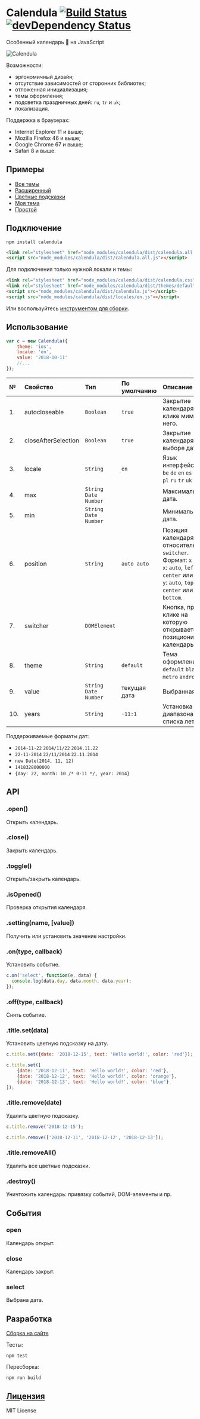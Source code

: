 # Calendula [![Build Status](https://img.shields.io/travis/kalendaro/calendula.svg?style=flat)](https://travis-ci.org/kalendaro/calendula) [![devDependency Status](https://img.shields.io/david/dev/kalendaro/calendula.svg?style=flat)](https://david-dm.org/kalendaro/calendula#info=devDependencies)

Особенный календарь 📅 на JavaScript

![Calendula](https://raw.githubusercontent.com/kalendaro/calendula/master/examples/theme.default.png)

Возможности:
+ эргономичный дизайн;
+ отсутствие зависимостей от сторонних библиотек;
+ отложенная инициализация;
+ темы оформления;
+ подсветка праздничных дней: `ru`, `tr` и `uk`;
+ локализация.

Поддержка в браузерах:
+ Internet Explorer 11 и выше;
+ Mozilla Firefox 46 и выше;
+ Google Chrome 67 и выше;
+ Safari 8 и выше.

## Примеры
+ [Все темы](http://kalendaro.github.io/calendula/examples/many.html)
+ [Расширенный](http://kalendaro.github.io/calendula/examples/api.html)
+ [Цветные подсказки](http://kalendaro.github.io/calendula/examples/color_title.html)
+ [Моя тема](http://kalendaro.github.io/calendula/examples/my_theme.html)
+ [Простой](http://kalendaro.github.io/calendula/examples/simple.html)

## Подключение
```
npm install calendula
```

```HTML
<link rel="stylesheet" href="node_modules/calendula/dist/calendula.all.css" />
<script src="node_modules/calendula/dist/calendula.all.js"></script>
```

Для подключения только нужной локали и темы:
```HTML
<link rel="stylesheet" href="node_modules/calendula/dist/calendula.css" />
<link rel="stylesheet" href="node_modules/calendula/dist/themes/default.css" />
<script src="node_modules/calendula/dist/calendula.js"></script>
<script src="node_modules/calendula/dist/locales/en.js"></script>
```

Или воспользуйтесь [инструментом для сборки](http://kalendaro.github.io/calendula-download/index.ru.html).

## Использование
```JavaScript
var c = new Calendula({
    theme: 'ios',
    locale: 'en',
    value: '2018-10-11'
    //...
});
```

| №  | Свойство  | Тип                  | По умолчанию  | Описание                                    |
|:---|:----------|:---------------------|:--------------|:--------------------------------------------|
| 1. | autocloseable | `Boolean`            | `true`        | Закрытие календаря при клике мимо него.     |
| 2. | closeAfterSelection| `Boolean`   | `true`        | Закрытие календаря при выборе даты.         |
| 3. | locale    | `String`             | `en`          | Язык интерфейса.<br>`be` `de` `en` `es` `fr` `it` `pl` `ru` `tr` `uk` |
| 4. | max       | `String`<br>`Date`<br>`Number` |               | Максимальная дата.                          |
| 5. | min       | `String`<br>`Date`<br>`Number` |               | Минимальная дата.                           |
| 6. | position  | `String`             | `auto auto`   | Позиция календаря относительно `switcher`.<br/>Формат: `x y`.<br/>`x`: `auto`, `left`, `center` или `right`.<br/>`y`: `auto`, `top`, `center` или `bottom`.|
| 7. | switcher  | `DOMElement`         |               | Кнопка, при клике на которую открывается и позиционируется календарь. |
| 8. | theme     | `String`               | `default`     | Тема оформления.<br>`default` `black` `ios` `metro` `android`|
| 9. | value     | `String`<br>`Date`<br>`Number` | текущая дата   | Выбранная дата.                            |
| 10. | years     | `String`               | `-11:1`       | Установка диапазона для списка лет.         |

Поддерживаемые форматы дат:
 + `2014-11-22` `2014/11/22` `2014.11.22`
 + `22-11-2014` `22/11/2014` `22.11.2014`
 + `new Date(2014, 11, 12)`
 + `1418328000000`
 + `{day: 22, month: 10 /* 0-11 */, year: 2014}`

## API
### .open()
Открыть календарь.

### .close()
Закрыть календарь.

### .toggle()
Открыть/закрыть календарь.

### .isOpened()
Проверка открытия календаря.

### .setting(name, [value])
Получить или установить значение настройки.

### .on(type, callback)
Установить событие.
  ```JavaScript
c.on('select', function(e, data) {
    console.log(data.day, data.month, data.year);
});
  ```

### .off(type, callback)
Снять событие.

### .title.set(data)
Установить цветную подсказку на дату.
```JavaScript
c.title.set({date: '2018-12-15', text: 'Hello world!', color: 'red'});

c.title.set([
    {date: '2018-12-11', text: 'Hello world!', color: 'red'},
    {date: '2018-12-12', text: 'Hello world!', color: 'orange'},
    {date: '2018-12-13', text: 'Hello world!', color: 'blue'}
]);
```
### .title.remove(date)
Удалить цветную подсказку.
```JavaScript
c.title.remove('2018-12-15');

c.title.remove(['2018-12-11', '2018-12-12', '2018-12-13']);
```

### .title.removeAll()
Удалить все цветные подсказки.

### .destroy()
Уничтожить календарь: привязку событий, DOM-элементы и пр.

## События
### open
Календарь открыт.


### close
Календарь закрыт.

### select
Выбрана дата.

## Разработка
[Сборка на сайте](http://kalendaro.github.io/calendula-download/index.ru.html)

Тесты:
```
npm test
```

Пересборка:
```
npm run build
```

## [Лицензия](https://github.com/kalendaro/calendula/blob/master/LICENSE)
MIT License
